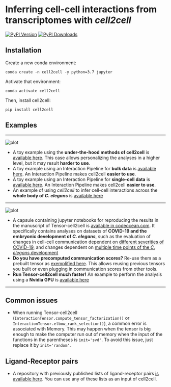 # Inferring cell-cell interactions from transcriptomes with *cell2cell*
[![PyPI Version][pb]][pypi]
[![PyPI Downloads][db]][pypi]

[pb]: https://badge.fury.io/py/cell2cell.svg
[pypi]: https://pypi.org/project/cell2cell/
[db]: https://img.shields.io/pypi/dm/cell2cell?label=pypi%20downloads

## Installation
Create a new conda environment:
```
conda create -n cell2cell -y python=3.7 jupyter
```

Activate that environment:

```
conda activate cell2cell
```

Then, install cell2cell:
```
pip install cell2cell
```
## Examples

---
![plot](https://github.com/earmingol/cell2cell/blob/master/Logo.png?raw=true)
- A toy example using the **under-the-hood methods of cell2cell** is
  [available here](https://github.com/earmingol/cell2cell/blob/master/examples/cell2cell/Toy-Example.ipynb).
  This case allows personalizing the analyses in a higher level, but it may result **harder to use**.
- A toy example using an Interaction Pipeline for **bulk data** is 
  [available here](https://github.com/earmingol/cell2cell/blob/master/examples/cell2cell/Toy-Example-BulkPipeline.ipynb).
  An Interaction Pipeline makes cell2cell **easier to use**.
- A toy example using an Interaction Pipeline for **single-cell data** is 
  [available here](https://github.com/earmingol/cell2cell/blob/master/examples/cell2cell/Toy-Example-SingleCellPipeline.ipynb).
  An Interaction Pipeline makes cell2cell **easier to use**.  
- An example of using *cell2cell* to infer cell-cell interactions across the **whole
body of *C. elegans*** is [available here](https://github.com/LewisLabUCSD/Celegans-cell2cell)
  
---

![plot](https://github.com/earmingol/cell2cell/blob/master/LogoTensor.png?raw=true)
- A capsule containing jupyter notebooks for reproducing the results in the manuscript of Tensor-cell2cell  is [available in codeocean.com](https://doi.org/10.24433/CO.0051950.v1).
  It specifically contains analyses on datasets of **COVID-19 and the embryonic development
  of *C. elegans***, such as the evaluation of changes in
  cell-cell communication dependent on [different severities of COVID-19](https://files.codeocean.com/files/verified/bffc457e-caa6-4c39-b869-f52330804db0_v1.0/results.5f6a2e3f-70d2-4547-a1c2-7304335758d9/06-BALF-Tensor-Factorization.html),
  and changes dependent on [multiple time points of the *C. elegans* development](https://files.codeocean.com/files/verified/bffc457e-caa6-4c39-b869-f52330804db0_v1.0/results.5f6a2e3f-70d2-4547-a1c2-7304335758d9/08-Celegans-Tensor-Factorization.html)
- **Do you have precomputed communication scores?** Re-use them as a prebuilt tensor as [exemplified here](https://github.com/earmingol/cell2cell/blob/master/examples/tensor_cell2cell/Loading-PreBuiltTensor.ipynb).
  This allows reusing previous tensors you built or even plugging in communication scores from other tools.
- **Run Tensor-cell2cell much faster!** An example to perform the analysis using a **Nvidia GPU** is [available here](https://github.com/earmingol/cell2cell/blob/master/examples/tensor_cell2cell/GPU-Example.ipynb)


---
## Common issues
- When running Tensor-cell2cell (```InteractionTensor.compute_tensor_factorization()``` or ```InteractionTensor.elbow_rank_selection()```), a common error is
associated with Memory. This may happen when the tensor is big enough to make the computer run out of memory when the input of the functions in the parentheses is
  ```init='svd'```. To avoid this issue, just replace it by ```init='random'```.
  
## Ligand-Receptor pairs
- A repository with previously published lists of ligand-receptor pairs [is available here](https://github.com/LewisLabUCSD/Ligand-Receptor-Pairs).
  You can use any of these lists as an input of cell2cell.